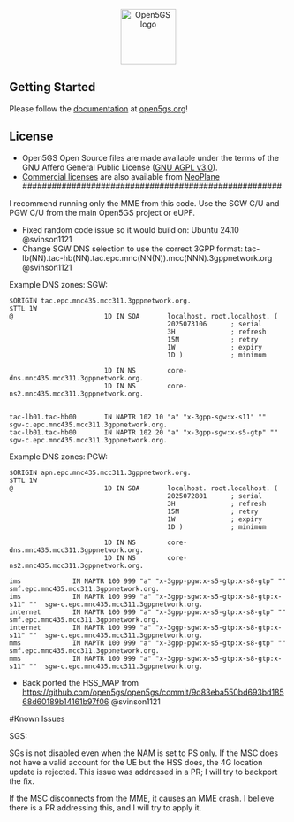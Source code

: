 <p align="center"><a href="https://open5gs.org" target="_blank" rel="noopener noreferrer"><img width="100" src="https://open5gs.org/assets/img/open5gs-logo-only.png" alt="Open5GS logo"></a></p>

## Getting Started

Please follow the [documentation](https://open5gs.org/open5gs/docs/) at [open5gs.org](https://open5gs.org/)!



## License

- Open5GS Open Source files are made available under the terms of the GNU Affero General Public License ([GNU AGPL v3.0](https://www.gnu.org/licenses/agpl-3.0.html)).
- [Commercial licenses](https://open5gs.org/open5gs/support/) are also available from [NeoPlane](https://neoplane.io/)
#####################################################

I recommend running only the MME from this code. Use the SGW C/U and PGW C/U from the main Open5GS project or eUPF.
* Fixed random code issue so it would build on:  Ubuntu 24.10 @svinson1121
* Change SGW DNS selection to use the correct 3GPP format: tac-lb(NN).tac-hb(NN).tac.epc.mnc(NN(N)).mcc(NNN).3gppnetwork.org @svinson1121
  




Example DNS zones:
SGW:
```
$ORIGIN tac.epc.mnc435.mcc311.3gppnetwork.org.
$TTL 1W
@                       1D IN SOA       localhost. root.localhost. (
                                        2025073106      ; serial
                                        3H              ; refresh
                                        15M             ; retry
                                        1W              ; expiry
                                        1D )            ; minimum

                        1D IN NS        core-dns.mnc435.mcc311.3gppnetwork.org.
                        1D IN NS        core-ns2.mnc435.mcc311.3gppnetwork.org.


tac-lb01.tac-hb00       IN NAPTR 102 10 "a" "x-3gpp-sgw:x-s11" ""    sgw-c.epc.mnc435.mcc311.3gppnetwork.org.
tac-lb01.tac-hb00       IN NAPTR 102 20 "a" "x-3gpp-sgw:x-s5-gtp" ""  sgw-c.epc.mnc435.mcc311.3gppnetwork.org.
```



Example DNS zones: PGW:
```
$ORIGIN apn.epc.mnc435.mcc311.3gppnetwork.org.
$TTL 1W
@                       1D IN SOA       localhost. root.localhost. (
                                        2025072801      ; serial
                                        3H              ; refresh
                                        15M             ; retry
                                        1W              ; expiry
                                        1D )            ; minimum

                        1D IN NS        core-dns.mnc435.mcc311.3gppnetwork.org.
                        1D IN NS        core-ns2.mnc435.mcc311.3gppnetwork.org.

ims             IN NAPTR 100 999 "a" "x-3gpp-pgw:x-s5-gtp:x-s8-gtp" "" smf.epc.mnc435.mcc311.3gppnetwork.org.
ims             IN NAPTR 100 999 "a" "x-3gpp-sgw:x-s5-gtp:x-s8-gtp:x-s11" ""  sgw-c.epc.mnc435.mcc311.3gppnetwork.org.
internet        IN NAPTR 100 999 "a" "x-3gpp-pgw:x-s5-gtp:x-s8-gtp" "" smf.epc.mnc435.mcc311.3gppnetwork.org.
internet        IN NAPTR 100 999 "a" "x-3ggp-sgw:x-s5-gtp:x-s8-gtp:x-s11" ""  sgw-c.epc.mnc435.mcc311.3gppnetwork.org.
mms             IN NAPTR 100 999 "a" "x-3gpp-pgw:x-s5-gtp:x-s8-gtp" "" smf.epc.mnc435.mcc311.3gppnetwork.org.
mms             IN NAPTR 100 999 "a" "x-3gpp-sgw:x-s5-gtp:x-s8-gtp:x-s11" ""  sgw-c.epc.mnc435.mcc311.3gppnetwork.org.
```



* Back ported the HSS_MAP  from https://github.com/open5gs/open5gs/commit/9d83eba550bd693bd18568d60189b14161b97f06      @svinson1121

#Known Issues

SGS:

SGs is not disabled even when the NAM is set to PS only. If the MSC does not have a valid account for the UE but the HSS does, the 4G location update is rejected. This issue was addressed in a PR; I will try to backport the fix.

If the MSC disconnects from the MME, it causes an MME crash. I believe there is a PR addressing this, and I will try to apply it.
